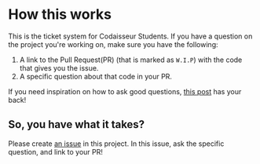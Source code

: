 # How this works

This is the ticket system for Codaisseur Students. 
If you have a question on the project you're working on, make sure you have the following:
1. A link to the Pull Request(PR) (that is marked as `W.I.P`) with the code that gives you the issue. 
2. A specific question about that code in your PR. 

If you need inspiration on how to ask good questions, [this post](https://jvns.ca/blog/good-questions/) has your back!

## So, you have what it takes? 
Please create [an issue](https://github.com/Codaisseur/TicketSystem/issues/new) in this project. 
In this issue, ask the specific question, and link to your PR!
